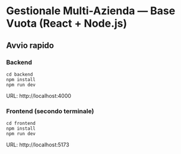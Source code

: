 # Gestionale Multi-Azienda — Base Vuota (React + Node.js)

## Avvio rapido

### Backend
```
cd backend
npm install
npm run dev
```
URL: http://localhost:4000

### Frontend (secondo terminale)
```
cd frontend
npm install
npm run dev
```
URL: http://localhost:5173
